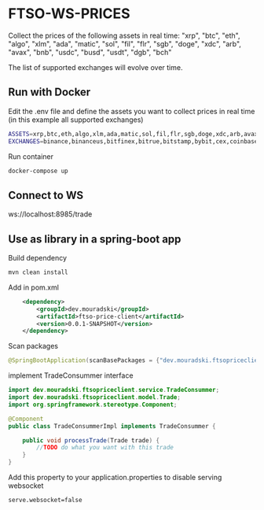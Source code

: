 # FTSO-WS-PRICES
Collect the prices of the following assets in real time: "xrp", "btc", "eth", "algo", "xlm", "ada", "matic", "sol", "fil", "flr", "sgb", "doge", "xdc", "arb", "avax", "bnb", "usdc", "busd", "usdt", "dgb", "bch"

The list of supported exchanges will evolve over time.


## Run with Docker

Edit the .env file and define the assets you want to collect prices in real time (in this example all supported exchanges)

```sh
ASSETS=xrp,btc,eth,algo,xlm,ada,matic,sol,fil,flr,sgb,doge,xdc,arb,avax,bnb,usdc,busd,usdt
EXCHANGES=binance,binanceus,bitfinex,bitrue,bitstamp,bybit,cex,coinbase,crypto,digifinex,fmfw,gateio,hitbtc,huobi,kraken,kucoin,lbank,mexc,okex,upbit
```

Run container 

```sh
docker-compose up
```

## Connect to WS
ws://localhost:8985/trade

## Use as library in a spring-boot app 

Build dependency 

```sh
mvn clean install
```

Add in pom.xml 

```xml
    <dependency>
        <groupId>dev.mouradski</groupId>
        <artifactId>ftso-price-client</artifactId>
        <version>0.0.1-SNAPSHOT</version>
    </dependency>
```

Scan packages 

```java
@SpringBootApplication(scanBasePackages = {"dev.mouradski.ftsopriceclient", "other.base.package"})
```

implement TradeConsummer interface

```java
import dev.mouradski.ftsopriceclient.service.TradeConsummer;
import dev.mouradski.ftsopriceclient.model.Trade;
import org.springframework.stereotype.Component;

@Component
public class TradeConsummerImpl implements TradeConsummer {

    public void processTrade(Trade trade) {
        //TODO do what you want with this trade
    }
}
```

Add this property to your application.properties to disable serving websocket

```properties
serve.websocket=false
```


